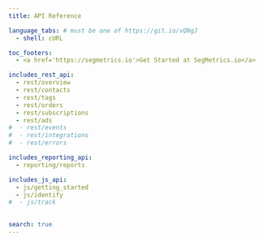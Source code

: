 ```yaml
---
title: API Reference

language_tabs: # must be one of https://git.io/vQNgJ
  - shell: cURL

toc_footers:
  - <a href='https://segmetrics.io'>Get Started at SegMetrics.io</a>

includes_rest_api:
  - rest/overview
  - rest/contacts
  - rest/tags
  - rest/orders
  - rest/subscriptions
  - rest/ads
#  - rest/events
#  - rest/integrations
#  - rest/errors

includes_reporting_api:
  - reporting/reports

includes_js_api:
  - js/getting_started
  - js/identify
#  - js/track
  

search: true
---
```

